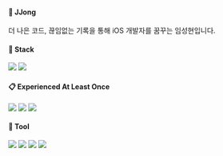 <div align="left"> 

#### 👋 JJong
더 나은 코드, 끊임없는 기록을 통해 iOS 개발자를 꿈꾸는 임성현입니다.

#### :wrench: Stack
<img src="https://img.shields.io/badge/iOS-000000?style=flat-square&logo=iOS&logoColor=white"/>
<img src="https://img.shields.io/badge/Swift-F05138?style=flat-square&logo=Swift&logoColor=white"/>

#### :clipboard: Experienced At Least Once
<img src="https://img.shields.io/badge/C-A8B9CC?style=flat-square&logo=C&logoColor=white">
<img src="https://img.shields.io/badge/C++-00599C?style=flat-square&logo=cplusplus&logoColor=white">
<img src="https://img.shields.io/badge/Python-3776AB?style=flat-square&logo=Python&logoColor=white">

#### :paperclip: Tool
<img src="https://img.shields.io/badge/Xcode-147EFB?style=flat-squaree&logo=xcode&logoColor=white">
<img src="https://img.shields.io/badge/Github-181717?style=flat-square&logo=Github&logoColor=white">
<img src="https://img.shields.io/badge/Notion-000000?style=flat-squaree&logo=Notion&logoColor=white">
<img src="https://img.shields.io/badge/Slack-4A145B?style=flat-square&logo=Slack&logoColor=white">

